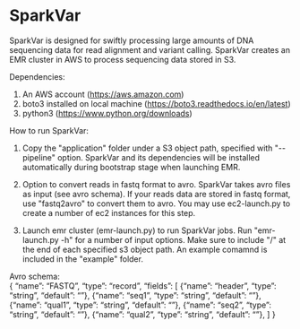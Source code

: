 # SparkVar
SparkVar is designed for swiftly processing large amounts of DNA sequencing data for read alignment and variant calling. SparkVar creates an EMR cluster in AWS to process sequencing data stored in S3.

Dependencies:
1. An AWS account (https://aws.amazon.com)
2. boto3 installed on local machine (https://boto3.readthedocs.io/en/latest)
3. python3 (https://www.python.org/downloads)

How to run SparkVar:
1. Copy the "application" folder under a S3 object path, specified with "--pipeline" option.
   SparkVar and its dependencies will be installed automatically during bootstrap stage when launching EMR.    

2. Option to convert reads in fastq format to avro.
   SparkVar takes avro files as input (see avro schema). If your reads data are stored in fastq format, use "fastq2avro" to convert them to avro. You may use ec2-launch.py to create a number of ec2 instances for this step. 
   
3. Launch emr cluster (emr-launch.py) to run SparkVar jobs.
   Run "emr-launch.py -h" for a number of input options. Make sure to include "/" at the end of each specified s3 object path. An example comamnd is included in the "example" folder.


Avro schema:  
{
    “name”: “FASTQ”,
    “type”: “record”,
    “fields”: [
         {“name”: “header”, “type”: “string”, “default”: “”},
         {“name”: “seq1”,   “type”: “string”, “default”: “”},
         {“name”: “qual1”,  “type”: “string”, “default”: “”},
         {“name”: “seq2”,   “type”: “string”, “default”: “”}, 
         {“name”: “qual2”,  “type”: “string”, “default”: “”},
    ]
}
